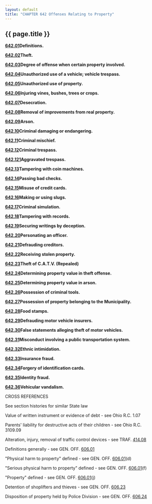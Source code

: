 ```yaml
---
layout: default
title: "CHAPTER 642 Offenses Relating to Property"
---
```


{{ page.title }}
----------------

[**642.01**](32386726.html)**Definitions.**

[**642.02**](32691a38.html)**Theft.**

[**642.03**](32849de6.html)**Degree of offense when certain property involved.**

[**642.04**](328efe2f.html)**Unauthorized use of a vehicle; vehicle trespass.**

[**642.05**](329ebacb.html)**Unauthorized use of property.**

[**642.06**](32aaf2fe.html)**Injuring vines, bushes, trees or crops.**

[**642.07**](32b21382.html)**Desecration.**

[**642.08**](32beae5e.html)**Removal of improvements from real property.**

[**642.09**](32c4815f.html)**Arson.**

[**642.10**](32ccd316.html)**Criminal damaging or endangering.**

[**642.11**](32d47578.html)**Criminal mischief.**

[**642.12**](32e6f2b4.html)**Criminal trespass.**

[**642.121**](32fa9e0b.html)**Aggravated trespass.**

  [**642.13**](32ff0481.html)**Tampering with coin machines.**

  [**642.14**](3304dfd9.html)**Passing bad checks.**

  [**642.15**](331bf0f2.html)**Misuse of credit cards.**

  [**642.16**](332d3dda.html)**Making or using slugs.**

  [**642.17**](33349d22.html)**Criminal simulation.**

  [**642.18**](333d3817.html)**Tampering with records.**

  [**642.19**](3344878a.html)**Securing writings by deception.**

  [**642.20**](334c5e81.html)**Personating an officer.**

  [**642.21**](335159ac.html)**Defrauding creditors.**

  [**642.22**](335933c9.html)**Receiving stolen property.**

  [**642.23**](3366491a.html)**Theft of C.A.T.V. (Repealed)**

  [**642.24**](33691138.html)**Determining property value in theft offense.**

  [**642.25**](3380b64e.html)**Determining property value in arson.**

  [**642.26**](338b6b37.html)**Possession of criminal tools.**

  [**642.27**](3396af7f.html)**Possession of property belonging to the Municipality.**

  [**642.28**](339ccd06.html)**Food stamps.**

  [**642.29**](33a3c0de.html)**Defrauding motor vehicle insurers.**

  [**642.30**](33a8a8b9.html)**False statements alleging theft of motor vehicles.**

  [**642.31**](33ad0286.html)**Misconduct involving a public transportation system.**

  [**642.32**](33bd69d5.html)**Ethnic intimidation.**

  [**642.33**](33c4640e.html)**Insurance fraud.**

  [**642.34**](33d4a810.html)**Forgery of identification cards.**

  [**642.35**](33dd4d93.html)**Identity fraud.**

  [**642.36**](33e0c571.html)**Vehicular vandalism.**

CROSS REFERENCES

See section histories for similar State law

Value of written instrument or evidence of debt - see Ohio R.C. 1.07

Parents' liability for destructive acts of their children - see Ohio R.C. 3109.09

Alteration, injury, removal of traffic control devices - see TRAF. [414.08](1df3b6d6.html)

Definitions generally - see GEN. OFF. [606.01](28f4ad3b.html)

   "Physical harm to property" defined - see GEN. OFF. [606.01](28f4ad3b.html)(d)

   "Serious physical harm to property" defined - see GEN. OFF. [606.01](28f4ad3b.html)(f)

   "Property" defined - see GEN. OFF. [606.01](28f4ad3b.html)(j)

Detention of shoplifters and thieves - see GEN. OFF. [606.23](2a7a22d8.html)

Disposition of property held by Police Division - see GEN. OFF. [606.24](2a90d4dc.html)